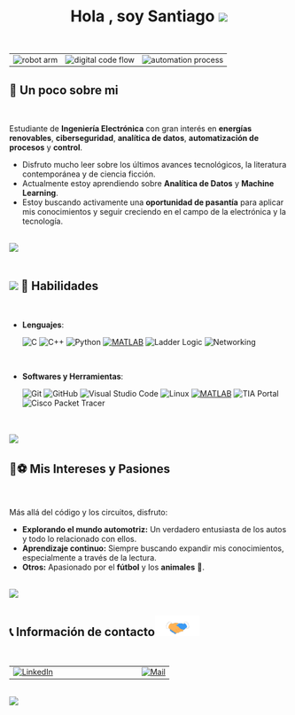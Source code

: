 <!--
**dsantiago14/dsantiago14** is a ✨ _special_ ✨ repository because its `README.md` (this file) appears on your GitHub profile.

Here are some ideas to get you started:

- 🔭 I’m currently working on ...
- 🌱 I’m currently learning ...
- 👯 I’m looking to collaborate on ...
- 🤔 I’m looking for help with ...
- 💬 Ask me about ...
- 📫 How to reach me: ...
- 😄 Pronouns: ...
- ⚡ Fun fact: ...
-->

<h1 align="center"><b>Hola , soy Santiago </b><img src="https://media.giphy.com/media/hvRJCLFzcasrR4ia7z/giphy.gif" width="35"></h1>
<!--  -->
<br>


<div align="center">
  <table>
    <tr>
      <td align="left">
        <img src="https://media4.giphy.com/media/v1.Y2lkPTc5MGI3NjExZXZrZmt0YW91eW42Y2F4em1wemgwNHhwcXY2cDNmaG8zcnV2dWk0cSZlcD12MV9pbnRlcm5hbF9naWZfYnlfaWQmY3Q9Zw/RDZo7znAdn2u7sAcWH/giphy.gif" width="200px" alt="robot arm">
      </td>
      <td align="center">
        <img src="https://i.gifer.com/J4o.gif" width="200px" alt="digital code flow">
      </td>
      <td align="right">
        <img src="https://imarticus.org/blog/wp-content/uploads/2020/05/pa1.gif" width="200px" alt="automation process">
      </td>
    </tr>
  </table>
</div>
	
## 🔭 **Un poco sobre mi**



<br>

Estudiante de **Ingeniería Electrónica** con gran interés en **energías renovables**, **ciberseguridad**, **analítica de datos**, **automatización de procesos** y **control**.
- Disfruto mucho leer sobre los últimos avances tecnológicos, la literatura contemporánea y de ciencia ficción.
- Actualmente estoy aprendiendo sobre **Analítica de Datos** y **Machine Learning**.
- Estoy buscando activamente una **oportunidad de pasantía** para aplicar mis conocimientos y seguir creciendo en el campo de la electrónica y la tecnología.
<br><br>

<img src="https://user-images.githubusercontent.com/73097560/115834477-dbab4500-a447-11eb-908a-139a6edaec5c.gif"><br><br>

## <img src="https://media2.giphy.com/media/QssGEmpkyEOhBCb7e1/giphy.gif?cid=ecf05e47a0n3gi1bfqntqmob8g9aid1oyj2wr3ds3mg700bl&rid=giphy.gif" width ="25"><b> 🚀 Habilidades</b>
<br>

<p align="center">

- **Lenguajes**:
    
    ![C](https://img.shields.io/badge/C%20-%232370ED.svg?style=for-the-badge&logo=c&logoColor=white)
    ![C++](https://img.shields.io/badge/C++%20-%2300599C.svg?style=for-the-badge&logo=c%2B%2B&logoColor=white)
    ![Python](https://img.shields.io/badge/Python%20-%2314354C.svg?style=for-the-badge&logo=python&logoColor=white)
    [![MATLAB](https://img.shields.io/badge/MATLAB-%23D2691E.svg?style=for-the-badge&logo=mathworks&logoColor=white)](https://www.mathworks.com/)
    ![Ladder Logic](https://img.shields.io/badge/Ladder%20Logic-%238B0000.svg?style=for-the-badge&logo=siemens&logoColor=white)
    ![Networking](https://img.shields.io/badge/Networking-%23006600.svg?style=for-the-badge&logo=cisco&logoColor=white)

     
<br>

- **Softwares y Herramientas**:

    ![Git](https://img.shields.io/badge/git-%23F05033.svg?style=for-the-badge&logo=git&logoColor=white)
    ![GitHub](https://img.shields.io/badge/github-%23121011.svg?style=for-the-badge&logo=github&logoColor=white)
    ![Visual Studio Code](https://img.shields.io/badge/Visual%20Studio%20Code-0078d7.svg?style=for-the-badge&logo=visual-studio-code&logoColor=white)
    ![Linux](https://img.shields.io/badge/Linux-FCC624?style=for-the-badge&logo=linux&logoColor=black)
    [![MATLAB](https://img.shields.io/badge/MATLAB-%23D2691E.svg?style=for-the-badge&logo=mathworks&logoColor=white)](https://www.mathworks.com/)
    ![TIA Portal](https://img.shields.io/badge/TIA%20Portal-black?style=for-the-badge&logo=siemens)
    ![Cisco Packet Tracer](https://img.shields.io/badge/Cisco%20Packet%20Tracer-%23006600.svg?style=for-the-badge&logo=cisco&logoColor=white)
    
<br>

<br>
<img src="https://user-images.githubusercontent.com/73097560/115834477-dbab4500-a447-11eb-908a-139a6edaec5c.gif">
<br>

## 🐾⚽ **Mis Intereses y Pasiones**

<br>

Más allá del código y los circuitos, disfruto:

* **Explorando el mundo automotriz:** Un verdadero entusiasta de los autos y todo lo relacionado con ellos.
* **Aprendizaje continuo:** Siempre buscando expandir mis conocimientos, especialmente a través de la lectura.
* **Otros:** Apasionado por el **fútbol** y los **animales** 🐾.



<br>
<img src="https://user-images.githubusercontent.com/73097560/115834477-dbab4500-a447-11eb-908a-139a6edaec5c.gif">
<br>

</p>

## <b> 📞 Información de contacto</b><img src="https://github.com/0xAbdulKhalid/0xAbdulKhalid/raw/main/assets/mdImages/handshake.gif" width ="80">
<br>
<div align="center">
  <table border="0" cellspacing="0" cellpadding="0" style="width: auto; border: none; border-collapse: collapse;">
    <tr>
      <td style="padding-right: 80px; border: none;">
        <a href="https://www.linkedin.com/in/david-santiago-diaz-camacho-1a61b1336/" target="_blank">
          <img src="https://img.shields.io/badge/linkedin: Santiago%20Diaz-%2300acee.svg?color=405DE6&style=for-the-badge&logo=linkedin&logoColor=white" alt="LinkedIn" height="40px"/>
        </a>
      </td>
      <td style="padding-left: 80px; border: none;">
        <a href="mailto:dsantiagodiazc03@gmail.com" target="_blank">
          <img src="https://img.shields.io/badge/gmail: Santiago%20Diaz-%23EA4335.svg?style=for-the-badge&logo=gmail&logoColor=white" alt="Mail" height="40px"/>
        </a>
      </td>
    </tr>
  </table>
</div>

<br>
<img src="https://user-images.githubusercontent.com/73097560/115834477-dbab4500-a447-11eb-908a-139a6edaec5c.gif"><br><br>
<br>
